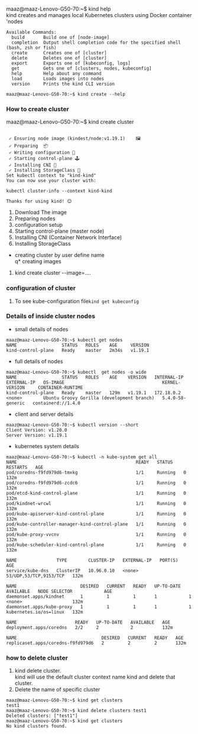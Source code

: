 ### 
maaz@maaz-Lenovo-G50-70:~$ kind help   
kind creates and manages local Kubernetes clusters using Docker container 'nodes    

``` 
Available Commands:
  build       Build one of [node-image]
  completion  Output shell completion code for the specified shell (bash, zsh or fish)
  create      Creates one of [cluster]
  delete      Deletes one of [cluster]
  export      Exports one of [kubeconfig, logs]
  get         Gets one of [clusters, nodes, kubeconfig]
  help        Help about any command
  load        Loads images into nodes
  version     Prints the kind CLI version
```   

`maaz@maaz-Lenovo-G50-70:~$ kind create --help`  
### How to create cluster     
maaz@maaz-Lenovo-G50-70:~$ kind create cluster      
``` 

 ✓ Ensuring node image (kindest/node:v1.19.1)    🖼 
 ✓ Preparing  📦            
 ✓ Writing configuration 📜         
 ✓ Starting control-plane 🕹️            
 ✓ Installing CNI 🔌               
 ✓ Installing StorageClass 💾             
Set kubectl context to "kind-kind"            
You can now use your cluster with:          

kubectl cluster-info --context kind-kind          

Thanks for using kind! 😊              

```
1. Download The image     
2. Preparing nodes  
3. configuration setup   
4. Starting control-plane (master node)  
5. Installing CNI (Container Network Interface) 
6. Installing StorageClass   

* creating cluster by user define name   
q* creating images   
1. kind create cluster --image=....    

### configuration of cluster   
1. To see kube-configuration file`kind get kubeconfig`

### Details of inside cluster nodes  
* small details of nodes  
```
maaz@maaz-Lenovo-G50-70:~$ kubectl get nodes
NAME                 STATUS   ROLES    AGE     VERSION
kind-control-plane   Ready    master   2m34s   v1.19.1

```
*  full details of nodes  
```` 
maaz@maaz-Lenovo-G50-70:~$ kubectl  get nodes -o wide
NAME                 STATUS   ROLES    AGE    VERSION   INTERNAL-IP   EXTERNAL-IP   OS-IMAGE                                     KERNEL-VERSION     CONTAINER-RUNTIME
kind-control-plane   Ready    master   129m   v1.19.1   172.18.0.2    <none>        Ubuntu Groovy Gorilla (development branch)   5.4.0-58-generic   containerd://1.4.0
````   
* client and server details    
```
maaz@maaz-Lenovo-G50-70:~$ kubectl version --short
Client Version: v1.20.0
Server Version: v1.19.1
```   
* kubernetes system details  
````
maaz@maaz-Lenovo-G50-70:~$ kubectl -n kube-system get all 
NAME                                             READY   STATUS    RESTARTS   AGE
pod/coredns-f9fd979d6-tmxkg                      1/1     Running   0          132m
pod/coredns-f9fd979d6-zcdc6                      1/1     Running   0          132m
pod/etcd-kind-control-plane                      1/1     Running   0          132m
pod/kindnet-wrcwl                                1/1     Running   0          132m
pod/kube-apiserver-kind-control-plane            1/1     Running   0          132m
pod/kube-controller-manager-kind-control-plane   1/1     Running   0          132m
pod/kube-proxy-vvcnv                             1/1     Running   0          132m
pod/kube-scheduler-kind-control-plane            1/1     Running   0          132m

NAME               TYPE        CLUSTER-IP   EXTERNAL-IP   PORT(S)                  AGE
service/kube-dns   ClusterIP   10.96.0.10   <none>        53/UDP,53/TCP,9153/TCP   132m

NAME                        DESIRED   CURRENT   READY   UP-TO-DATE   AVAILABLE   NODE SELECTOR            AGE
daemonset.apps/kindnet      1         1         1       1            1           <none>                   132m
daemonset.apps/kube-proxy   1         1         1       1            1           kubernetes.io/os=linux   132m

NAME                      READY   UP-TO-DATE   AVAILABLE   AGE
deployment.apps/coredns   2/2     2            2           132m

NAME                                DESIRED   CURRENT   READY   AGE
replicaset.apps/coredns-f9fd979d6   2         2         2       132m

````


### how to delete cluster   
1. kind delete cluster.  
kind will use the default cluster context name kind and delete that cluster.   
2. Delete the name of specific cluster  
```   
maaz@maaz-Lenovo-G50-70:~$ kind get clusters
test1
maaz@maaz-Lenovo-G50-70:~$ kind delete clusters test1
Deleted clusters: ["test1"]
maaz@maaz-Lenovo-G50-70:~$ kind get clusters
No kind clusters found.

```

